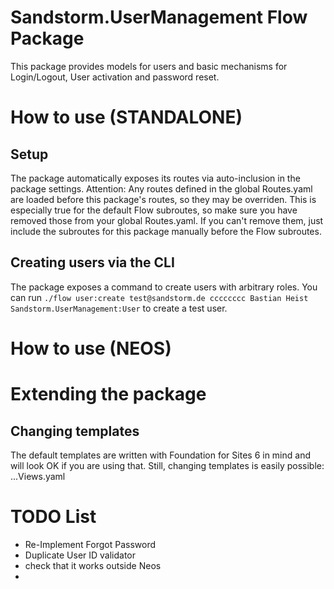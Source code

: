 # Sandstorm.UserManagement Flow Package

This package provides models for users and basic mechanisms for Login/Logout, User activation and password reset.

# How to use (STANDALONE)


## Setup
The package automatically exposes its routes via auto-inclusion in the package settings.
Attention: Any routes defined in the global Routes.yaml are loaded before this package's routes, so they may be overriden.
This is especially true for the default Flow subroutes, so make sure you have removed those from your global Routes.yaml.
If you can't remove them, just include the subroutes for this package manually before the Flow subroutes.

## Creating users via the CLI
The package exposes a command to create users with arbitrary roles. You can run
`./flow user:create test@sandstorm.de cccccccc Bastian Heist Sandstorm.UserManagement:User` 
to create a test user.

# How to use (NEOS)



# Extending the package

## Changing templates
The default templates are written with Foundation for Sites 6 in mind and will look OK if you are using that.
Still, changing templates is easily possible:
...Views.yaml


# TODO List

* Re-Implement Forgot Password
* Duplicate User ID validator
* check that it works outside Neos
*